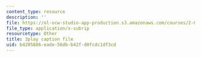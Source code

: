 ```yaml
---
content_type: resource
description: ''
file: https://ol-ocw-studio-app-production.s3.amazonaws.com/courses/2-003sc-engineering-dynamics-fall-2011/b4205886eade56dbb42fd0fcdc1df3cd_tm51lwadMOc.vtt
file_type: application/x-subrip
resourcetype: Other
title: 3play caption file
uid: b4205886-eade-56db-b42f-d0fcdc1df3cd
---
```

